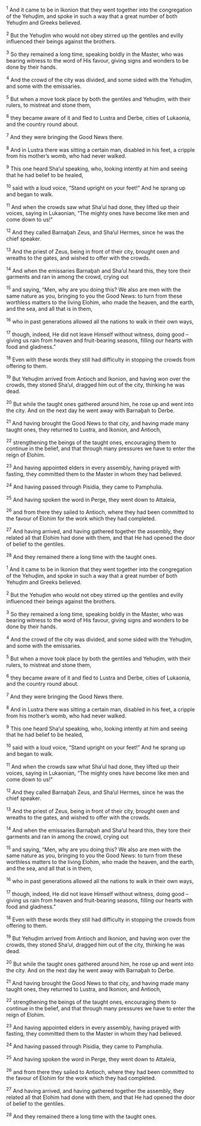 <sup>1</sup> And it came to be in Ikonion that they went together into the congregation of the Yehuḏim, and spoke in such a way that a great number of both Yehuḏim and Greeks believed.

<sup>2</sup> But the Yehuḏim who would not obey stirred up the gentiles and evilly influenced their beings against the brothers.

<sup>3</sup> So they remained a long time, speaking boldly in the Master, who was bearing witness to the word of His favour, giving signs and wonders to be done by their hands.

<sup>4</sup> And the crowd of the city was divided, and some sided with the Yehuḏim, and some with the emissaries.

<sup>5</sup> But when a move took place by both the gentiles and Yehuḏim, with their rulers, to mistreat and stone them,

<sup>6</sup> they became aware of it and fled to Lustra and Derbe, cities of Lukaonia, and the country round about.

<sup>7</sup> And they were bringing the Good News there.

<sup>8</sup> And in Lustra there was sitting a certain man, disabled in his feet, a cripple from his mother’s womb, who had never walked.

<sup>9</sup> This one heard Sha’ul speaking, who, looking intently at him and seeing that he had belief to be healed,

<sup>10</sup> said with a loud voice, “Stand upright on your feet!” And he sprang up and began to walk.

<sup>11</sup> And when the crowds saw what Sha’ul had done, they lifted up their voices, saying in Lukaonian, “The mighty ones have become like men and come down to us!”

<sup>12</sup> And they called Barnaḇah Zeus, and Sha’ul Hermes, since he was the chief speaker.

<sup>13</sup> And the priest of Zeus, being in front of their city, brought oxen and wreaths to the gates, and wished to offer with the crowds.

<sup>14</sup> And when the emissaries Barnaḇah and Sha’ul heard this, they tore their garments and ran in among the crowd, crying out

<sup>15</sup> and saying, “Men, why are you doing this? We also are men with the same nature as you, bringing to you the Good News: to turn from these worthless matters to the living Elohim, who made the heaven, and the earth, and the sea, and all that is in them,

<sup>16</sup> who in past generations allowed all the nations to walk in their own ways,

<sup>17</sup> though, indeed, He did not leave Himself without witness, doing good – giving us rain from heaven and fruit-bearing seasons, filling our hearts with food and gladness.”

<sup>18</sup> Even with these words they still had difficulty in stopping the crowds from offering to them.

<sup>19</sup> But Yehuḏim arrived from Antioch and Ikonion, and having won over the crowds, they stoned Sha’ul, dragged him out of the city, thinking he was dead.

<sup>20</sup> But while the taught ones gathered around him, he rose up and went into the city. And on the next day he went away with Barnaḇah to Derbe.

<sup>21</sup> And having brought the Good News to that city, and having made many taught ones, they returned to Lustra, and Ikonion, and Antioch,

<sup>22</sup> strengthening the beings of the taught ones, encouraging them to continue in the belief, and that through many pressures we have to enter the reign of Elohim.

<sup>23</sup> And having appointed elders in every assembly, having prayed with fasting, they committed them to the Master in whom they had believed.

<sup>24</sup> And having passed through Pisidia, they came to Pamphulia.

<sup>25</sup> And having spoken the word in Perge, they went down to Attaleia,

<sup>26</sup> and from there they sailed to Antioch, where they had been committed to the favour of Elohim for the work which they had completed.

<sup>27</sup> And having arrived, and having gathered together the assembly, they related all that Elohim had done with them, and that He had opened the door of belief to the gentiles.

<sup>28</sup> And they remained there a long time with the taught ones.

<sup>1</sup> And it came to be in Ikonion that they went together into the congregation of the Yehuḏim, and spoke in such a way that a great number of both Yehuḏim and Greeks believed.

<sup>2</sup> But the Yehuḏim who would not obey stirred up the gentiles and evilly influenced their beings against the brothers.

<sup>3</sup> So they remained a long time, speaking boldly in the Master, who was bearing witness to the word of His favour, giving signs and wonders to be done by their hands.

<sup>4</sup> And the crowd of the city was divided, and some sided with the Yehuḏim, and some with the emissaries.

<sup>5</sup> But when a move took place by both the gentiles and Yehuḏim, with their rulers, to mistreat and stone them,

<sup>6</sup> they became aware of it and fled to Lustra and Derbe, cities of Lukaonia, and the country round about.

<sup>7</sup> And they were bringing the Good News there.

<sup>8</sup> And in Lustra there was sitting a certain man, disabled in his feet, a cripple from his mother’s womb, who had never walked.

<sup>9</sup> This one heard Sha’ul speaking, who, looking intently at him and seeing that he had belief to be healed,

<sup>10</sup> said with a loud voice, “Stand upright on your feet!” And he sprang up and began to walk.

<sup>11</sup> And when the crowds saw what Sha’ul had done, they lifted up their voices, saying in Lukaonian, “The mighty ones have become like men and come down to us!”

<sup>12</sup> And they called Barnaḇah Zeus, and Sha’ul Hermes, since he was the chief speaker.

<sup>13</sup> And the priest of Zeus, being in front of their city, brought oxen and wreaths to the gates, and wished to offer with the crowds.

<sup>14</sup> And when the emissaries Barnaḇah and Sha’ul heard this, they tore their garments and ran in among the crowd, crying out

<sup>15</sup> and saying, “Men, why are you doing this? We also are men with the same nature as you, bringing to you the Good News: to turn from these worthless matters to the living Elohim, who made the heaven, and the earth, and the sea, and all that is in them,

<sup>16</sup> who in past generations allowed all the nations to walk in their own ways,

<sup>17</sup> though, indeed, He did not leave Himself without witness, doing good – giving us rain from heaven and fruit-bearing seasons, filling our hearts with food and gladness.”

<sup>18</sup> Even with these words they still had difficulty in stopping the crowds from offering to them.

<sup>19</sup> But Yehuḏim arrived from Antioch and Ikonion, and having won over the crowds, they stoned Sha’ul, dragged him out of the city, thinking he was dead.

<sup>20</sup> But while the taught ones gathered around him, he rose up and went into the city. And on the next day he went away with Barnaḇah to Derbe.

<sup>21</sup> And having brought the Good News to that city, and having made many taught ones, they returned to Lustra, and Ikonion, and Antioch,

<sup>22</sup> strengthening the beings of the taught ones, encouraging them to continue in the belief, and that through many pressures we have to enter the reign of Elohim.

<sup>23</sup> And having appointed elders in every assembly, having prayed with fasting, they committed them to the Master in whom they had believed.

<sup>24</sup> And having passed through Pisidia, they came to Pamphulia.

<sup>25</sup> And having spoken the word in Perge, they went down to Attaleia,

<sup>26</sup> and from there they sailed to Antioch, where they had been committed to the favour of Elohim for the work which they had completed.

<sup>27</sup> And having arrived, and having gathered together the assembly, they related all that Elohim had done with them, and that He had opened the door of belief to the gentiles.

<sup>28</sup> And they remained there a long time with the taught ones.


